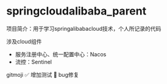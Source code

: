 # springcloudalibaba_parent

项目简介：用于学习springalibabacloud技术，个人所记录的代码

涉及cloud组件
- 服务注册中心、统一配置中心：Nacos
- 流控：Sentinel

gitmoji
:white_check_mark: 增加测试
:bug: bug修复
